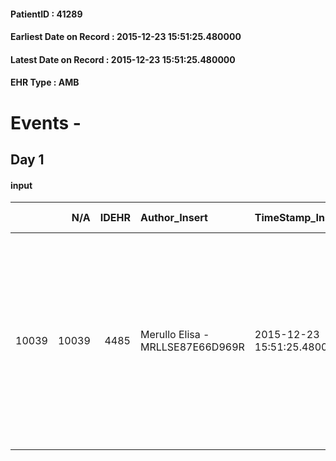 
#### PatientID : 41289
#### Earliest Date on Record : 2015-12-23 15:51:25.480000
#### Latest Date on Record : 2015-12-23 15:51:25.480000
#### EHR Type : AMB

# Events - 

## Day 1

#### input
|       |    N/A |   IDEHR | Author_Insert                    | TimeStamp_Insert           | EHRType   |   PatientID |   IDDigitalSignDocument | persone_vicine   |   Unnamed: 0_x.1 |   IDANAMNESI_SOCIALE | Patient   | FamigliaAltro   | Paziente_T   | FamigliaAltro_T   |   Non_Rilevabile_x.1 | Note_Non_Rilevabile_x.1   | opt_Problemi   | Note_I                                                                                                                                                                       | ds_note_timori                                                                                                                                                                              | chk_contr_sintomi   | opt_paziente_a   | opt_famiglia_a   | opt_adeguatezza   | opt_paziente_solo   | ds_note_con                                                                                                                                                                                                                                                                                                                               | opt_presente_assente   | Presenza_minori   | Caregiver_principale   | opt_capacita   | ds_familiari_coinv   | opt_necessario   | opt_presente   | opt_risorse_ec   | opt_paziente_psi   | opt_Ins_vol   | ds_note_prio                                                                                                                                                            | opt_paziente_ad   | opt_caregiver_ad   | opt_esenzione   | opt_inv_civile   |   invalidita_perc |   ds_codice_es | Needs     | Domestic partnership   | Fragility   | opt_indennita_acc   | opt_legge   | opt_famiglia_psi   |
|------:|-------:|--------:|:---------------------------------|:---------------------------|:----------|------------:|------------------------:|:-----------------|-----------------:|---------------------:|:----------|:----------------|:-------------|:------------------|---------------------:|:--------------------------|:---------------|:-----------------------------------------------------------------------------------------------------------------------------------------------------------------------------|:--------------------------------------------------------------------------------------------------------------------------------------------------------------------------------------------|:--------------------|:-----------------|:-----------------|:------------------|:--------------------|:------------------------------------------------------------------------------------------------------------------------------------------------------------------------------------------------------------------------------------------------------------------------------------------------------------------------------------------|:-----------------------|:------------------|:-----------------------|:---------------|:---------------------|:-----------------|:---------------|:-----------------|:-------------------|:--------------|:------------------------------------------------------------------------------------------------------------------------------------------------------------------------|:------------------|:-------------------|:----------------|:-----------------|------------------:|---------------:|:----------|:-----------------------|:------------|:--------------------|:------------|:-------------------|
| 10039 |  10039 |    4485 | Merullo Elisa - MRLLSE87E66D969R | 2015-12-23 15:51:25.480000 | AMB       |       41289 |                  223140 | N/A              |             2135 |                 1443 | Si#1      | Si#1            | No#0         | Parziale#2        |                    0 | NR                        | No#0           | La pz sa della diagnosi ma non della prognosi: le √® stato detto che il trasferimento √® a scopo riabilitativo. Figli centrati sulla diagnosi meno preparati sulla prognosi. | I figli sono discordanti sul trasferimento e diffidenti rispetto alla proposta di ricovero in Hospice; in particolare il figlio Alessandro preferirebbe che la mamma rimanesse in ospedale. | controllo sintomi#0 | Indefinite#2     | Indefinite#2     | Da valutare#2     | No#0                | La pz vive con la badante 24 ore su 24. Presenti due figli: il figlio Alessandro lavora come ingegnere/imprenditore spesso all'estero per lavoro; il figlio Lino pi√π disponibile anche lui lavora come ingegnere. Figli confusi in particolare il sig. Alessandro, il quale ha presentato difficolt√† a capire la funzione dell'hospice. | Presente#1             | No#0              | caregiver              | Adeguato#0     | figlio Lino          | No#0             | Si#1           | Adeguate#1       | No#0               | No#0          | Il bisogno espresso √® a livello clinico/assistenziale. Spiegato il senso del ricovero ed il setting degenza. Figlio Alessandro titubante nella scelta della struttura. | Parziale#1        | Parziale#1         | Si#1            | Si#1             |               100 |             48 | Clinici#0 | Badante#1              | nessuna#0   | Si#1                | Si#1        | No#0               |


